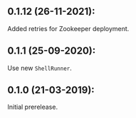 ## 0.1.12 (26-11-2021):

Added retries for Zookeeper deployment.

## 0.1.1 (25-09-2020):

Use new `ShellRunner`.

## 0.1.0 (21-03-2019): 

Initial prerelease.